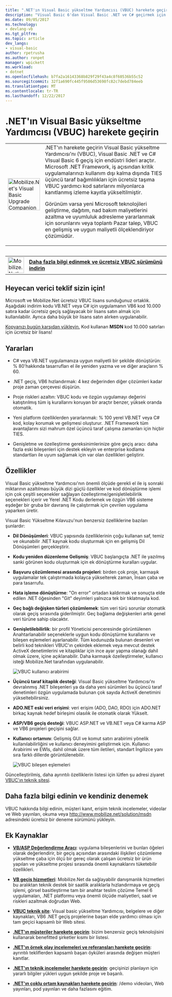 ```yaml
---
title: ".NET'ın Visual Basic yükseltme Yardımcısı (VBUC) harekete geçirin | Microsoft Docs"
description: "Visual Basic 6'dan Visual Basic .NET ve C# geçirmek için JSON.NET'in aracı harekete geçirin"
ms.date: 09/05/2017
ms.technology:
- devlang-vb
ms.tgt_pltfrm: 
ms.topic: article
dev_langs:
- visual-basic
author: rpetrusha
ms.author: ronpet
manager: wpickett
ms.workload:
- dotnet
ms.openlocfilehash: b7fa2a16143368b829f29f43a4c8f60536b55c52
ms.sourcegitcommit: 32f1a690fc445f9586d53698fc82c7debd784eeb
ms.translationtype: MT
ms.contentlocale: tr-TR
ms.lasthandoff: 12/22/2017
---
```

# <a name="mobilizenets-visual-basic-upgrade-companion-vbuc"></a>.NET'ın Visual Basic yükseltme Yardımcısı (VBUC) harekete geçirin

<table>
   <tr>
      <td><img src="media/vbuc.png" alt="Mobilize.Net's Visual Basic Upgrade Companion (VBUC)" width="100" /> </td> 
      <td>.NET'ın harekete geçirin Visual Basic yükseltme Yardımcısı'nı (VBUC), Visual Basic .NET ve C# VIsual Basic 6 geçiş için endüstri lideri araçtır. Microsoft .NET Framework, iş açısından kritik uygulamalarınızı kullanım dışı kalma dışında TIES üçüncü taraf bağımlılıkları için ücretsiz taşıma VBUC yardımcı kod satırlarını milyonlarca kanıtlanmış izleme kayıtla yükseltilmiştir. </p>
Görünüm varsa yeni Microsoft teknolojileri geliştirme, dağıtım, nad bakım maliyetlerini azaltma ve uyumluluk adresleme yararlanmak için sorunlarını veya toplantı Pazar talep, VBUC en gelişmiş ve uygun maliyetli ölçeklendiriyor çözümüdür.</p> </td>  
   </tr>
<table>

<table>
   <tr>
      <td><a href="http://www.mobilize.net/solution/msdn"><img src="media/download.png" alt="Mobilize.Net's Visual Basic Upgrade Companion (VBUC)" width="50" /></a></td>
      <td><a href="http://www.mobilize.net/solution/msdn"><strong>Daha fazla bilgi edinmek ve ücretsiz VBUC sürümünü indirin</string></a></td>
   </tr>
</table>  

## <a name="exciting-offer-for-you"></a>Heyecan verici teklif sizin için!

Microsoft ve Mobilize.Net ücretsiz VBUC lisans sunduğunuz ortaklık. Aşağıdaki indirim kodu VB.NET veya C# için uygulamanın VB6 kod 10.000 satıra kadar ücretsiz geçiş sağlayacak bir lisans satın almak için kullanılabilir. Ayrıca daha büyük bir lisans satın alırken uygulanabilir.

[Kopyanızı bugün karşıdan yükleyin.](http://www.mobilize.net/solution/msdn) Kod kullanan **MSDN** kod 10.000 satırları için ücretsiz bir lisans!

## <a name="benefits"></a>Yararları

- C# veya VB.NET uygulamanıza uygun maliyetli bir şekilde dönüştürün: % 80'hakkında tasarrufları el ile yeniden yazma ve ve diğer araçların % 60.

- .NET geçiş, VB6 hızlandırmak: 4 kez değerinden diğer çözümleri kadar proje zaman çerçevesi düşürün.

- Proje riskleri azaltın: VBUC kodu ve özgün uygulamayı değerini katıştırılmış tüm iş kurallarını koruyan bir araçtır benzer, yüksek oranda otomatik.

- Yeni platform özelliklerden yararlanmak: % 100 yerel VB.NET veya C# kod, kolay korumak ve gelişmesi oluşturur. .NET Framework tüm avantajlarını sizi mahrum özel üçüncü taraf çalışma zamanları için hiçbir TIES.

- Genişletme ve özelleştirme gereksinimlerinize göre geçiş aracı: daha fazla eski bileşenleri için destek ekleyin ve enterprise kodlama standartları ile uyum sağlamak için var olan özellikleri geliştirir.

## <a name="features"></a>Özellikler

Visual Basic yükseltme Yardımcısı'nın önemli ölçüde gerekli el ile iş sonraki miktarının azaltılması büyük dizi güçlü özellikler ve kod dönüştürme işlemi için çok çeşitli seçenekler sağlayan özelleştirme/genişletilebilirlik seçenekleri içerir ve Yerel .NET Kodu derlemek ve özgün VB6 sisteme eşdeğer bir gruba bir davranış ile çalıştırmak için çevrilen uygulama yaparken üretir.

Visual Basic Yükseltme Kılavuzu'nun benzersiz özelliklerine bazıları şunlardır:

- **Dil Dönüşümleri**: VBUC yapısında özelliklerinin çoğu kullanan saf, temiz ve okunabilir .NET kaynak kodu oluşturmak için en gelişmiş Dil Dönüşümleri gerçekleştirir.

- **Kodu yeniden düzenleme Gelişmiş**: VBUC başlangıçta .NET ile yazılmış sanki görünen kodu oluşturmak için ek dönüştürme kuralları uygular.

- **Başvuru çözümlemesi arasında projeleri**: birden çok proje, karmaşık uygulamalar tek çalıştırmada kolayca yükselterek zaman, İnsan çaba ve para tasarrufu.

- **Hata işleme dönüştürme**: "On error" ortadan kaldırmak ve sonuçta elde edilen .NET öğesinden "Git" deyimleri yalnızca tek bir tıklatmayla kod.

- **Geç bağlı değişken türleri çözümlemek**: tüm veri türü sorunlar otomatik olarak geçiş sırasında giderilmiştir. Geç bağlama değişkenleri artık genel veri türüne sahip olacaktır.
 
- **Genişletilebilirlik**: bir profil Yöneticisi penceresinde görüntülenen Anahtarlanabilir seçeneklerle uygun kodu dönüştürme kurallarını ve bileşen eşlemeleri ayarlanabilir. Tüm kodunuzda bulunan desenleri ve belirli kod teknikleri VBUC'ın çekirdek eklemek veya mevcut destek ActiveX denetimlerini ve kitaplıklar için ince ayar yapma olanağı dahil olmak üzere, içine açıklanabilir. Daha karmaşık özelleştirmeler, kullanıcı isteği Mobilize.Net tarafından uygulanabilir.
 
  ![VBUC kullanıcı arabirimi](./media/vbuc-screenshot.png) 

- **Üçüncü taraf kitaplık desteği**: Visual Basic yükseltme Yardımcısı'nı devralınmış .NET bileşenleri ya da daha yeni sürümleri bu üçüncü taraf denetimleri özgün uygulamada bulunan çok sayıda ActiveX denetimini yükseltebilirsiniz.

- **ADO.NET eski veri erişimi**: veri erişim (ADO, DAO, RDO) için ADO.NET birkaç kaynak hedef birleşimi olasılık ile otomatik olarak Yükselt.

- **ASP/VB6 geçiş desteği**: VBUC ASP.NET ve VB.NET veya C# karma ASP ve VB6 projeleri geçişini sağlar.

- **Kullanıcı ortamını**: Gelişmiş GUI ve komut satırı arabirimi yönelik kullanılabilirliğini ve kullanıcı deneyimini geliştirmek için. Kullanıcı Arabirimi ve EWIs, dahil olmak üzere tüm iletileri, standart İngilizce yanı sıra farklı dillerde görüntülenebilir.
 
  ![VBUC bileşen eşlemeleri](./media/vbuc-component-maps.png)

Güncelleştirilmiş, daha ayrıntılı özelliklerin listesi için lütfen şu adresi ziyaret [VBUC'ın teknik sitesi](http://www.vbtonet.com/?msdn).

## <a name="learn-more-and-try-it-for-yourself"></a>Daha fazla bilgi edinin ve kendiniz denemek
VBUC hakkında bilgi edinin, müşteri kanıt, erişim teknik incelemeler, videolar ve Web yayınları, okuma veya http://www.mobilize.net/solution/msdn adresindeki ücretsiz bir deneme sürümünü yükleyin.

## <a name="additional-resources"></a>Ek Kaynaklar

- [**VB/ASP Değerlendirme Aracı**](https://www.mobilize.net/modernization-assessment-tool): uygulama bileşenlerini ve bunları öğeleri olarak değerlendirir, bir geçiş açısından arasındaki ilişkileri çözümleme yükseltme çaba için ölçü bir gereç olarak çalışan ücretsiz bir ürün yapıları ve yükseltme projesi sırasında önemli kaynaklarını tüketebilir özellikleri.

- [**VB geçiş hizmetleri**](https://www.mobilize.net/solution/legacy-solutions/vbmap---migrate-from-vb6-to-net): Mobilize.Net da sağlayabilir danışmanlık hizmetleri bu aralıktan teknik destek bir saatlik aralıklarla hızlandırmaya ve geçiş işlemi, görsel basitleştirme tam bir anahtar teslim çözüme Temel 6 uygulamaları, .NET platformu veya önemli ölçüde maliyetleri, saat ve riskleri azaltmak doğrudan Web.
 
- [**VBUC teknik site**](http://www.vbtonet.com/?msdn): Visual basic yükseltme Yardımcısı, belgelere ve diğer kaynakları, VB6 .NET geçiş projelerine başarı elde yardımcı olması için tam geçici kapsamlı bir Web sitesi.

- [**.NET'ın müşteriler harekete geçirin**](http://www.mobilize.net/resources/customer-list): bizim benzersiz geçiş teknolojisini kullanarak benefitted şirketler kısmı bir listesi.

- [**.NET'ın örnek olay incelemeleri ve referansları harekete geçirin**](http://www.mobilize.net/case-studies/case-studies): ayrıntılı tekliflerden kapsamlı başarı öyküleri arasında değişen müşteri kanıtlar.
 
- [**.NET'ın teknik incelemeler harekete geçirin**](http://www.mobilize.net/whitepapers): geçişinizi planlayın için yararlı bilgiler yükleri uygun şekilde proje ve başarılı.
 
- [**.NET'ın çoklu ortam kaynakları harekete geçirin**](http://www.mobilize.net/tech-resources): /demo videoları, Web yayınları, pod yayınları ve daha fazlasını eğitim.

 